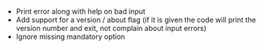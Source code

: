 
- Print error along with help on bad input
- Add support for a version / about flag
  (if it is given the code will print the version number and exit, not complain about input errors)
- Ignore missing mandatory option
